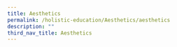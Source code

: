 ```yaml
---
title: Aesthetics
permalink: /holistic-education/Aesthetics/aesthetics
description: ""
third_nav_title: Aesthetics
---
```

